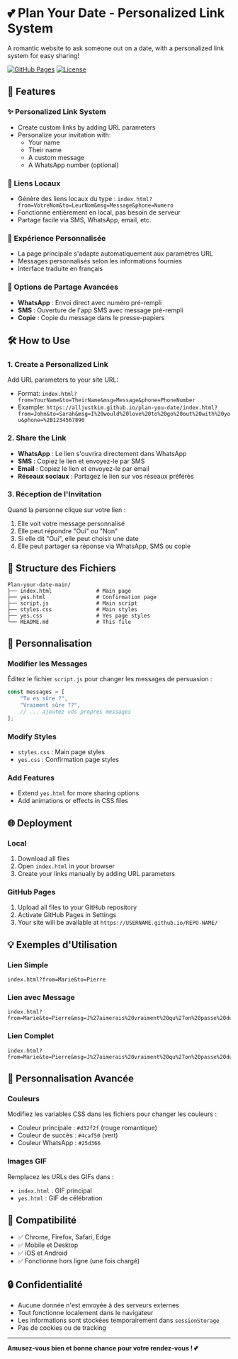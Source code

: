 # 💕 Plan Your Date - Personalized Link System

A romantic website to ask someone out on a date, with a personalized link system for easy sharing!

[![GitHub Pages](https://img.shields.io/badge/GitHub%20Pages-Live-brightgreen)](https://alljustkim.github.io/plan-you-date/)
[![License](https://img.shields.io/badge/License-MIT-blue.svg)](LICENSE)

## 🚀 Features

### ✨ Personalized Link System
- Create custom links by adding URL parameters
- Personalize your invitation with:
  - Your name
  - Their name
  - A custom message
  - A WhatsApp number (optional)

### 🎯 Liens Locaux
- Génère des liens locaux du type : `index.html?from=VotreNom&to=LeurNom&msg=Message&phone=Numero`
- Fonctionne entièrement en local, pas besoin de serveur
- Partage facile via SMS, WhatsApp, email, etc.

### 💌 Expérience Personnalisée
- La page principale s'adapte automatiquement aux paramètres URL
- Messages personnalisés selon les informations fournies
- Interface traduite en français

### 📱 Options de Partage Avancées
- **WhatsApp** : Envoi direct avec numéro pré-rempli
- **SMS** : Ouverture de l'app SMS avec message pré-rempli
- **Copie** : Copie du message dans le presse-papiers

## 🛠️ How to Use

### 1. Create a Personalized Link
Add URL parameters to your site URL:
- Format: `index.html?from=YourName&to=TheirName&msg=Message&phone=PhoneNumber`
- Example: `https://alljustkim.github.io/plan-you-date/index.html?from=John&to=Sarah&msg=I%20would%20love%20to%20go%20out%20with%20you&phone=%2B1234567890`

### 2. Share the Link
- **WhatsApp** : Le lien s'ouvrira directement dans WhatsApp
- **SMS** : Copiez le lien et envoyez-le par SMS
- **Email** : Copiez le lien et envoyez-le par email
- **Réseaux sociaux** : Partagez le lien sur vos réseaux préférés

### 3. Réception de l'Invitation
Quand la personne clique sur votre lien :
1. Elle voit votre message personnalisé
2. Elle peut répondre "Oui" ou "Non"
3. Si elle dit "Oui", elle peut choisir une date
4. Elle peut partager sa réponse via WhatsApp, SMS ou copie

## 📁 Structure des Fichiers

```
Plan-your-date-main/
├── index.html              # Main page
├── yes.html                # Confirmation page
├── script.js               # Main script
├── styles.css              # Main styles
├── yes.css                 # Yes page styles
└── README.md               # This file
```

## 🔧 Personnalisation

### Modifier les Messages
Éditez le fichier `script.js` pour changer les messages de persuasion :

```javascript
const messages = [
    "Tu es sûre ?",
    "Vraiment sûre ??",
    // ... ajoutez vos propres messages
];
```

### Modify Styles
- `styles.css` : Main page styles
- `yes.css` : Confirmation page styles

### Add Features
- Extend `yes.html` for more sharing options
- Add animations or effects in CSS files

## 🌐 Deployment

### Local
1. Download all files
2. Open `index.html` in your browser
3. Create your links manually by adding URL parameters

### GitHub Pages
1. Upload all files to your GitHub repository
2. Activate GitHub Pages in Settings
3. Your site will be available at `https://USERNAME.github.io/REPO-NAME/`

## 💡 Exemples d'Utilisation

### Lien Simple
```
index.html?from=Marie&to=Pierre
```

### Lien avec Message
```
index.html?from=Marie&to=Pierre&msg=J%27aimerais%20vraiment%20qu%27on%20passe%20du%20temps%20ensemble
```

### Lien Complet
```
index.html?from=Marie&to=Pierre&msg=J%27aimerais%20vraiment%20qu%27on%20passe%20du%20temps%20ensemble&phone=%2B33123456789
```

## 🎨 Personnalisation Avancée

### Couleurs
Modifiez les variables CSS dans les fichiers pour changer les couleurs :
- Couleur principale : `#d32f2f` (rouge romantique)
- Couleur de succès : `#4caf50` (vert)
- Couleur WhatsApp : `#25d366`

### Images GIF
Remplacez les URLs des GIFs dans :
- `index.html` : GIF principal
- `yes.html` : GIF de célébration

## 📱 Compatibilité

- ✅ Chrome, Firefox, Safari, Edge
- ✅ Mobile et Desktop
- ✅ iOS et Android
- ✅ Fonctionne hors ligne (une fois chargé)

## 🔒 Confidentialité

- Aucune donnée n'est envoyée à des serveurs externes
- Tout fonctionne localement dans le navigateur
- Les informations sont stockées temporairement dans `sessionStorage`
- Pas de cookies ou de tracking

---

**Amusez-vous bien et bonne chance pour votre rendez-vous ! 💕**